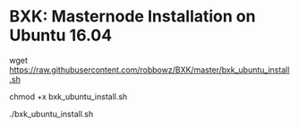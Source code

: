 # BXK: Masternode Installation on Ubuntu 16.04

wget https://raw.githubusercontent.com/robbowz/BXK/master/bxk_ubuntu_install.sh

chmod +x bxk_ubuntu_install.sh

./bxk_ubuntu_install.sh
